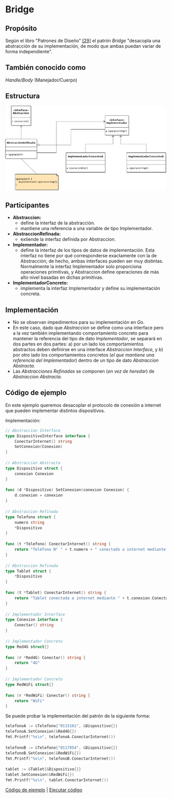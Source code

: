 # Bridge

## Propósito

Según el libro "Patrones de Diseño" [\[29\]](../../../recursos.md) el patrón _Bridge_ "desacopla una abstracción de su implementación, de modo que ambas puedan variar de forma independiente".

## También conocido como

_Handle/Body_ \(Manejador/Cuerpo\)

## Estructura

![](../../../.gitbook/assets/bridge.png)

## Participantes

* **Abstraccion:**
  * define la interfaz de la abstracción.
  * mantiene una referencia a una variable de tipo Implementador.
* **AbstraccionRefinada:**
  * extiende la interfaz definida por Abstraccion.
* **Implementador:**
  * define la interfaz de los tipos de datos de implementación. Esta interfaz no tiene por qué corresponderse exactamente con la de Abstracción; de hecho, ambas interfaces pueden ser muy distintas. Normalmente la interfaz Implementador solo proporciona operaciones primitivas, y Abstraccion define operaciones de más alto nivel basadas en dichas primitivas.
* **ImplementadorConcreto:**
  * implementa la interfaz Implementador y define su implementación concreta.

## Implementación

* No se observan impedimentos para su implementación en _Go_.
* En este caso, dado que _Abstraccion_ se define como una interface pero a la vez también implementando comportamiento concreto para mantener la referencia del tipo de dato _Implementador_, se separará en dos partes en dos partes: a\) por un lado los comportamientos abstractos deben definirse en una interface _Abstraccion Interface_, y b\) por otro lado los comportamientos concretos \(_el que mantiene una referencia del Implementador_\) dentro de un tipo de dato _Abstraccion Abstracta_.
* Las _Abstracciones Refinadas_ se componen \(_en vez de heredar_\) de  _Abstraccion Abstracta_.

## Código de ejemplo

En este ejemplo queremos desacoplar el protocolo de conexión a internet que pueden implementar distintos dispositivos.

Implementación:

```go
// Abstraccion Interface
type DispositivoInterface interface {
    ConectarInternet() string
    SetConexion(Conexion)
}

// Abstraccion Abstracta
type Dispositivo struct {
    conexion Conexion
}

func (d *Dispositivo) SetConexion(conexion Conexion) {
    d.conexion = conexion
}

// Abstraccion Refinada
type Telefono struct {
    numero string
    *Dispositivo
}

func (t *Telefono) ConectarInternet() string {
    return "Teléfono N° " + t.numero + " conectado a internet mediante " + t.conexion.Conectar()
}

// Abstraccion Refinada
type Tablet struct {
    *Dispositivo
}

func (t *Tablet) ConectarInternet() string {
    return "Tablet conectada a internet mediante " + t.conexion.Conectar()
}

// Implementador Interface
type Conexion interface {
    Conectar() string
}

// Implementador Concreto
type Red4G struct{}

func (r *Red4G) Conectar() string {
    return "4G"
}

// Implementador Concreto
type RedWiFi struct{}

func (r *RedWiFi) Conectar() string {
    return "WiFi"
}
```

Se puede probar la implementación del patrón de la siguiente forma:

```go
telefonoA := &Telefono{"0115161", &Dispositivo{}}
telefonoA.SetConexion(&Red4G{})
fmt.Printf("%s\n", telefonoA.ConectarInternet())

telefonoB := &Telefono{"0117854", &Dispositivo{}}
telefonoB.SetConexion(&RedWiFi{})
fmt.Printf("%s\n", telefonoB.ConectarInternet())

tablet := &Tablet{&Dispositivo{}}
tablet.SetConexion(&RedWiFi{})
fmt.Printf("%s\n", tablet.ConectarInternet())
```

[Código de ejemplo](https://github.com/danielspk/designpatternsingo/tree/master/patrones/estructurales/bridge) \| [Ejecutar código](https://play.golang.org/p/PnQdNHLsrSc)

